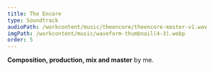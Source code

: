 ```yaml
---
title: The Encore
type: Soundtrack
audioPath: /workcontent/music/theencore/theencore-master-v1.wav
imgPath: /workcontent/music/waveform-thumbnail(4-3).webp
order: 5
---
```

**Composition, production, mix and master** by me.
